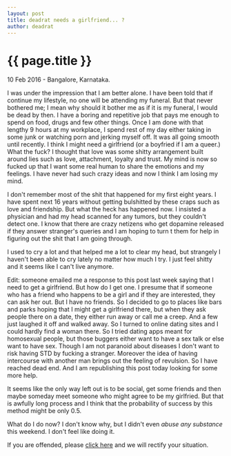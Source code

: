 ```yaml
---
layout: post
title: deadrat needs a girlfriend... ?
author: deadrat
---
```


{{ page.title }}
================

<p class="meta">10 Feb 2016 - Bangalore, Karnataka. </p>

I was under the impression that I am better alone. I have been told that if continue my lifestyle, no one will be attending my funeral. But that never bothered me; I mean why should it bother me as if it is my funeral, I would be dead by then. I have a boring and repetitive job that pays me enough to spend on food, drugs and few other things. Once I am done with that lengthy 9 hours at my workplace, I spend rest of my day either taking in some junk or watching porn and jerking myself off. It was all going smooth until recently. I think I might need a girlfriend (or a boyfried if I am a queer.) What the fuck? I thought that love was some shitty arrangement built around lies such as love, attachment, loyalty and trust. My mind is now so fucked up that I want some real human to share the emotions and my feelings. I have never had such crazy ideas and now I think I am losing my mind.

I don't remember most of the shit that happened for my first eight years. I have spent next 16 years without getting bulshitted by these craps such as love and friendship. But what the heck has happened now. I insisted a physician and had my head scanned for any tumors, but they couldn't detect one. I know that there are crazy netizens who get dopamine released if they answer stranger's queries and I am hoping to turn t them for help in figuring out the shit that I am going through.

I used to cry a lot and that helped me a lot to clear my head, but strangely I haven't been able to cry lately no matter how much I try. I just feel shitty and it seems like I can't live anymore.

Edit: someone emailed me a response to this post last week saying that I need to get a girlfriend. But how do I get one. I presume that if someone who has a friend who happens to be a girl and if they are interested, they can ask her out. But I have no friends. So I decided to go to places like bars and parks hoping that I might get a girlfriend there, but when they ask people there on a date, they either run away or call me a creep. And a few just laughed it off and walked away. So I turned to online dating sites and I could hardly find a woman there. So I tried dating apps meant for homosexual people, but those buggers either want to have a sex talk or else want to have sex. Though I am not paranoid about diseases I don't want to risk having STD by fucking a stranger. Moreover the idea of having intercourse with another man brings out the feeling of revulsion. So I have reached dead end. And I am republishing this post today looking for some more help. 

It seems like the only way left out is to be social, get some friends and then maybe someday meet someone who might agree to be my girlfried. But that is awfully long process and I think that the probability of success by this method might be only 0.5.

What do I do now? I don't know why, but I didn't even *abuse any substance* this weekend. I don't feel like doing it. 


If you are offended, please [click here](https://encyclopediadramatica.se/Offended) and we will rectify your situation. 
